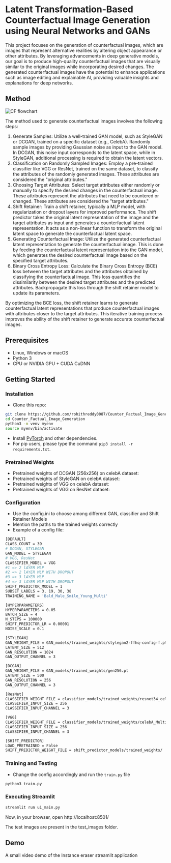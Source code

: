 # Latent Transformation-Based Counterfactual Image Generation using Neural Networks and GANs

This project focuses on the generation of counterfactual images, which are images that represent alternative realities by altering object appearance or other attributes. By leveraging advancements in deep generative models, our goal is to produce high-quality counterfactual images that are visually similar to the original images while incorporating desired changes. The generated counterfactual images have the potential to enhance applications such as image editing and explainable AI, providing valuable insights and explanations for deep networks.

## Method
![CF flowchart](https://github.com/rohithreddy0087/Counter_Factual_Image_Generation/assets/51110057/23ad575f-7a88-4934-b8ed-b385cd703c42)

The method used to generate counterfactual images involves the following steps:

1. Generate Samples: Utilize a well-trained GAN model, such as StyleGAN or DCGAN, trained on a specific dataset (e.g., CelebA). Randomly sample images by providing Gaussian noise as input to the GAN model. In DCGAN, this noise input corresponds to the latent space, while in StyleGAN, additional processing is required to obtain the latent vectors.
2. Classification on Randomly Sampled Images: Employ a pre-trained classifier like VGG or ResNet, trained on the same dataset, to classify the attributes of the randomly generated images. These attributes are considered the "original attributes."
3. Choosing Target Attributes: Select target attributes either randomly or manually to specify the desired changes in the counterfactual image. These attributes represent the attributes that need to be countered or changed. These attributes are considered the "target attributes."
4. Shift Retainer: Train a shift retainer, typically a MLP model, with regularization or dropout layers for improved performance. The shift predictor takes the original latent representation of the image and the target attributes as input and generates a counterfactual latent representation. It acts as a non-linear function to transform the original latent space to generate the counterfactual latent space.
5. Generating Counterfactual Image: Utilize the generated counterfactual latent representation to generate the counterfactual image. This is done by feeding the counterfactual latent representation into the GAN model, which generates the desired counterfactual image based on the specified target attributes.
6. Binary Cross Entropy Loss: Calculate the Binary Cross Entropy (BCE) loss between the target attributes and the attributes obtained by classifying the counterfactual image. This loss quantifies the dissimilarity between the desired target attributes and the predicted attributes. Backpropagate this loss through the shift retainer model to update its parameters.
    
By optimizing the BCE loss, the shift retainer learns to generate counterfactual latent representations that produce counterfactual images with attributes closer to the target attributes. This iterative training process improves the ability of the shift retainer to generate accurate counterfactual images.

## Prerequisites
- Linux, Windows or macOS
- Python 3
- CPU or NVIDIA GPU + CUDA CuDNN

## Getting Started
### Installation

- Clone this repo:
```bash
git clone https://github.com/rohithreddy0087/Counter_Factual_Image_Generation
cd Counter_Factual_Image_Generation
python3 -m venv myenv
source myenv/bin/activate
```
- Install [PyTorch](http://pytorch.org) and other dependencies.
- For pip users, please type the command `pip3 install -r requirements.txt`.

### Pretrained Weights
- Pretrained weights of DCGAN (256x256) on celebA dataset:
- Pretrained weights of StyleGAN on celebA dataset: 
- Pretrained weights of VGG on celebA dataset:
- Pretrained weights of VGG on ResNet dataset:

### Configuration
- Use the config.ini to choose among different GAN, classifier and Shift Retainer Models
- Mention the paths to the trained weights correctly
- Example of a config file:
```bash
[DEFAULT]
CLASS_COUNT = 39
# DCGAN, STYLEGAN
GAN_MODEL = STYLEGAN
# VGG, ResNet
CLASSIFIER_MODEL = VGG
#1 => 2 lAYER MLP
#2 => 2 lAYER MLP WITH DROPOUT
#3 => 3 lAYER MLP
#4 => 3 lAYER MLP WITH DROPOUT 
SHIFT_PREDICTOR_MODEL = 1
SUBSET_LABELS = 3, 19, 30, 38
TRAINING_NAME = 'Bald_Male_Smile_Young_Multi'

[HYPERPARAMETERS]
HYPERPARAMETERS = 0.05
BATCH_SIZE = 4
N_STEPS = 100000
SHIFT_PREDICTOR_LR = 0.00001
NOISE_SCALE = 0.1

[STYLEGAN]
GAN_WEIGHT_FILE = GAN_models/trained_weights/stylegan2-ffhq-config-f.pt
LATENT_SIZE = 512
GAN_RESOLUTION = 1024
GAN_OUTPUT_CHANNEL = 3

[DCGAN]
GAN_WEIGHT_FILE = GAN_models/trained_weights/gen256.pt
LATENT_SIZE = 500
GAN_RESOLUTION = 256
GAN_OUTPUT_CHANNEL = 3

[ResNet]
CLASSIFIER_WEIGHT_FILE = classifier_models/trained_weights/resnet34_celeba.pth
CLASSIFIER_INPUT_SIZE = 256
CLASSIFIER_INPUT_CHANNEL = 3

[VGG]
CLASSIFIER_WEIGHT_FILE = classifier_models/trained_weights/celebA_MultiLabels_vgg11_classifier.pt
CLASSIFIER_INPUT_SIZE = 256
CLASSIFIER_INPUT_CHANNEL = 3

[SHIFT_PREDICTOR]
LOAD_PRETRAINED = False
SHIFT_PREDICTOR_WEIGHT_FILE = shift_predictor_models/trained_weights/
```

### Training and Testing
- Change the config accordingly and run the `train.py` file
```bash
python3 train.py
``` 
### Executing Streamlit
```bash
streamlit run ui_main.py
```
Now, in your browser, open http://localhost:8501/

The test images are present in the test_images folder.

## Demo
A small video demo of the Instance eraser streamlit application


